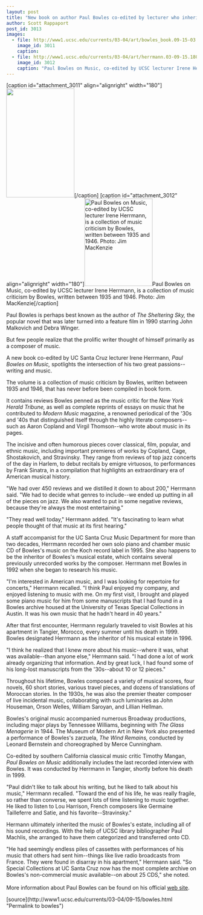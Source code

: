 ```yaml
---
layout: post
title: "New book on author Paul Bowles co-edited by lecturer who inherited famed writer's musical estate"
author: Scott Rappaport
post_id: 3013
images:
  - file: http://www1.ucsc.edu/currents/03-04/art/bowles_book.09-15-03.180.jpg
    image_id: 3011
    caption: 
  - file: http://www1.ucsc.edu/currents/03-04/art/herrmann.03-09-15.180.jpg
    image_id: 3012
    caption: "Paul Bowles on Music, co-edited by UCSC lecturer Irene Herrmann, is a collection of music criticism by Bowles, written between 1935 and 1946. Photo: Jim MacKenzie"
---
```


[caption id="attachment_3011" align="alignright" width="180"]<a href="http://localhost/mysite/wp-content/uploads/2003/09/bowles_book.09-15-03.180.jpg"><img class="size-full wp-image-3011" src="http://localhost/mysite/wp-content/uploads/2003/09/bowles_book.09-15-03.180.jpg" alt="" width="180" height="288" /></a>[/caption]
[caption id="attachment_3012" align="alignright" width="180"]<a href="http://localhost/mysite/wp-content/uploads/2003/09/herrmann.03-09-15.180.jpg"><img class="size-full wp-image-3012" src="http://localhost/mysite/wp-content/uploads/2003/09/herrmann.03-09-15.180.jpg" alt="Paul Bowles on Music, co-edited by UCSC lecturer Irene Herrmann, is a collection of music criticism by Bowles, written between 1935 and 1946. Photo: Jim MacKenzie" width="180" height="231" /></a>Paul Bowles on Music, co-edited by UCSC lecturer Irene Herrmann, is a collection of music criticism by Bowles, written between 1935 and 1946. Photo: Jim MacKenzie[/caption]
<p>
  Paul Bowles is perhaps best known as the author of <i>The Sheltering Sky,</i> the popular novel that was later turned into a feature film in 1990 starring John Malkovich and Debra Winger.
</p>
<p>
  But few people realize that the prolific writer thought of himself primarily as a composer of music.<br>
</p>
<p>
  A new book co-edited by UC Santa Cruz lecturer Irene Herrmann, <i>Paul Bowles on Music,</i> spotlights the intersection of his two great passions--writing and music.
</p>
<p>
  The volume is a collection of music criticism by Bowles, written between 1935 and 1946, that has never before been compiled in book form.<br>
</p>
<p>
  It contains reviews Bowles penned as the music critic for the <i>New York Herald Tribune,</i> as well as complete reprints of essays on music that he contributed to <i>Modern Music</i> magazine, a renowned periodical of the '30s and '40s that distinguished itself through the highly literate composers--such as Aaron Copland and Virgil Thomson--who wrote about music in its pages.<br>
</p>
<p>
  The incisive and often humorous pieces cover classical, film, popular, and ethnic music, including important premieres of works by Copland, Cage, Shostakovich, and Stravinsky. They range from reviews of top jazz concerts of the day in Harlem, to debut recitals by emigre virtuosos, to performances by Frank Sinatra, in a compilation that highlights an extraordinary era of American musical history.<br>
</p>
<p>
  "We had over 450 reviews and we distilled it down to about 200," Herrmann said. "We had to decide what genres to include--we ended up putting in all of the pieces on jazz. We also wanted to put in some negative reviews, because they're always the most entertaining."<br>
</p>
<p>
  "They read well today," Herrmann added. "It's fascinating to learn what people thought of that music at its first hearing."<br>
</p>
<p>
  A staff accompanist for the UC Santa Cruz Music Department for more than two decades, Herrmann recorded her own solo piano and chamber music CD of Bowles's music on the Koch record label in 1995. She also happens to be the inheritor of Bowles's musical estate, which contains several previously unrecorded works by the composer. Herrmann met Bowles in 1992 when she began to research his music.<br>
</p>
<p>
  "I'm interested in American music, and I was looking for repertoire for concerts," Herrmann recalled. "I think Paul enjoyed my company, and enjoyed listening to music with me. On my first visit, I brought and played some piano music for him from some manuscripts that I had found in a Bowles archive housed at the University of Texas Special Collections in Austin. It was his own music that he hadn't heard in 40 years."<br>
</p>
<p>
  After that first encounter, Herrmann regularly traveled to visit Bowles at his apartment in Tangier, Morocco, every summer until his death in 1999. Bowles designated Herrmann as the inheritor of his musical estate in 1996.<br>
</p>
<p>
  "I think he realized that I knew more about his music--where it was, what was available--than anyone else," Herrmann said. "I had done a lot of work already organizing that information. And by great luck, I had found some of his long-lost manuscripts from the '30s--about 10 or 12 pieces."<br>
</p>
<p>
  Throughout his lifetime, Bowles composed a variety of musical scores, four novels, 60 short stories, various travel pieces, and dozens of translations of Moroccan stories. In the 1930s, he was also the premier theater composer of live incidental music, collaborating with such luminaries as John Houseman, Orson Welles, William Saroyan, and Lillian Hellman.<br>
</p>
<p>
  Bowles's original music accompanied numerous Broadway productions, including major plays by Tennessee Williams, beginning with <i>The Glass Menagerie</i> in 1944. The Museum of Modern Art in New York also presented a performance of Bowles's zarzuela, <i>The Wind Remains,</i> conducted by Leonard Bernstein and choreographed by Merce Cunningham.<br>
</p>
<p>
  Co-edited by southern California classical music critic Timothy Mangan, <i>Paul Bowles on Music</i> additionally includes the last recorded interview with Bowles. It was conducted by Herrmann in Tangier, shortly before his death in 1999.<br>
</p>
<p>
  "Paul didn't like to talk about his writing, but he liked to talk about his music," Herrmann recalled. "Toward the end of his life, he was really fragile, so rather than converse, we spent lots of time listening to music together. He liked to listen to Lou Harrison, French composers like Germaine Tailleferre and Satie, and his favorite--Stravinsky."<br>
</p>
<p>
  Hermann ultimately inherited the music of Bowles's estate, including all of his sound recordings. With the help of UCSC library bibliographer Paul Machlis, she arranged to have them categorized and transferred onto CD.<br>
</p>
<p>
  "He had seemingly endless piles of cassettes with performances of his music that others had sent him--things like live radio broadcasts from France. They were found in disarray in his apartment," Herrmann said. "So Special Collections at UC Santa Cruz now has the most complete archive on Bowles's non-commercial music available--on about 25 CDS," she noted.<br>
  <br>
  More information about Paul Bowles can be found on his official <a href="http://www.paulbowles.org">web site</a>.
</p>
[source](http://www1.ucsc.edu/currents/03-04/09-15/bowles.html "Permalink to bowles")
